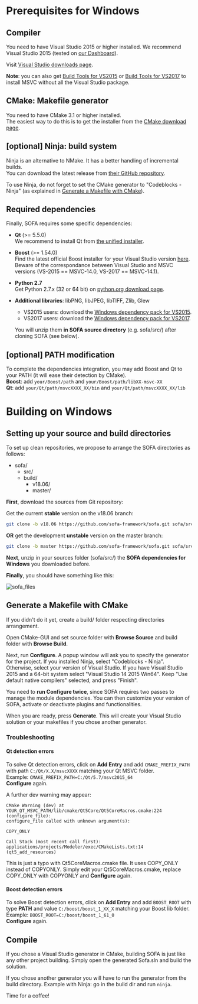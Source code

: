 Prerequisites for Windows
=========================


## Compiler

You need to have Visual Studio 2015 or higher installed. We recommend Visual Studio 2015 (tested on [our Dashboard](http://www.sofa-framework.org/dash/)).

Visit [Visual Studio downloads page](https://www.visualstudio.com/fr-fr/downloads/download-visual-studio-vs.aspx).

**Note**: you can also get [Build Tools for VS2015](https://www.microsoft.com/en-us/download/details.aspx?id=48159) or [Build Tools for VS2017](https://www.visualstudio.com/fr/thank-you-downloading-visual-studio/?sku=BuildTools&rel=15) to install MSVC without all the Visual Studio package.


## CMake: Makefile generator

You need to have CMake 3.1 or higher installed.  
The easiest way to do this is to get the installer from the [CMake download page](https://cmake.org/download/).


## [optional] Ninja: build system

Ninja is an alternative to NMake. It has a better handling of incremental builds.  
You can download the latest release from [their GitHub repository](https://github.com/ninja-build/ninja/releases).

To use Ninja, do not forget to set the CMake generator to "Codeblocks - Ninja" (as explained in [Generate a Makefile with CMake](#generate-a-makefile-with-cmake)).


## Required dependencies

Finally, SOFA requires some specific dependencies:

-   **Qt** (>= 5.5.0)  
    We recommend to install Qt from [the unified installer](http://download.qt.io/official_releases/online_installers).  

-   **Boost** (>= 1.54.0)  
    Find the latest official Boost installer for your Visual Studio version
    [here](https://sourceforge.net/projects/boost/files/boost-binaries/).
    Beware of the correspondance between Visual Studio and MSVC versions (VS-2015 == MSVC-14.0, VS-2017 == MSVC-14.1).

-   **Python 2.7**  
    Get Python 2.7.x (32 or 64 bit) on [python.org download page](https://www.python.org/downloads/windows/).

-   **Additional libraries**: libPNG, libJPEG, libTIFF, Zlib, Glew
    -   VS2015 users: download the [Windows dependency pack for VS2015](https://www.sofa-framework.org/download/WinDepPack/VS-2015/latest).
    -   VS2017 users: download the [Windows dependency pack for VS2017](https://www.sofa-framework.org/download/WinDepPack/VS-2017/latest).

    You will unzip them **in SOFA source directory** (e.g. sofa/src/) after cloning SOFA (see below).


## [optional] PATH modification

To complete the dependencies integration, you may add Boost and Qt to your PATH (it will ease their detection by CMake).  
**Boost**: add `your/Boost/path` and `your/Boost/path/libXX-msvc-XX`  
**Qt**: add `your/Qt/path/msvcXXXX_XX/bin` and `your/Qt/path/msvcXXXX_XX/lib`


Building on Windows
===================


## Setting up your source and build directories

To set up clean repositories, we propose to arrange the SOFA directories
as follows:

-   sofa/
    -   src/
    -   build/
        -   v18.06/
        -   master/

**First**, download the sources from Git repository:

Get the current **stable** version on the v18.06 branch:
``` {.bash .stable}
git clone -b v18.06 https://github.com/sofa-framework/sofa.git sofa/src/
```

**OR** get the development **unstable** version on the master branch:
``` {.bash .unstable}
git clone -b master https://github.com/sofa-framework/sofa.git sofa/src/
```

**Next**, unzip in your sources folder (sofa/src/) the **SOFA
dependencies for Windows** you downloaded before.

**Finally**, you should have something like this:

![sofa_files](https://www.sofa-framework.org/wp-content/uploads/2015/11/sofa_files.png)


## Generate a Makefile with CMake

If you didn't do it yet, create a build/ folder respecting directories
arrangement.

Open CMake-GUI and set source folder with **Browse Source** and build
folder with **Browse Build**.

Next, run **Configure**. A popup window will ask you to specify the
generator for the project. If you installed Ninja, select "Codeblocks - Ninja".
Otherwise, select your version of Visual Studio. If you have Visual Studio 2015 and a
64-bit system select "Visual Studio 14 2015 Win64".
Keep "Use default native compilers" selected, and press "Finish".

You need to **run Configure twice**, since SOFA requires two passes to
manage the module dependencies. You can then customize your version of
SOFA, activate or deactivate plugins and functionalities.

When you are ready, press **Generate**. This will create your Visual
Studio solution or your makefiles if you chose another generator.

### Troubleshooting

#### Qt detection errors
To solve Qt detection errors, click on **Add Entry** and add
`CMAKE_PREFIX_PATH` with path `C:/Qt/X.X/msvcXXXX` matching your
Qt MSVC folder.  
Example: `CMAKE_PREFIX_PATH=C:/Qt/5.7/msvc2015_64`  
**Configure** again.

A further dev warning may appear:

    CMake Warning (dev) at YOUR_QT_MSVC_PATH/lib/cmake/Qt5Core/Qt5CoreMacros.cmake:224 (configure_file):
    configure_file called with unknown argument(s):

    COPY_ONLY

    Call Stack (most recent call first):
    applications/projects/Modeler/exec/CMakeLists.txt:14 (qt5_add_resources)

This is just a typo with Qt5CoreMacros.cmake file. It uses COPY\_ONLY
instead of COPYONLY. Simply edit your Qt5CoreMacros.cmake, replace
COPY\_ONLY with COPYONLY and **Configure** again.

#### Boost detection errors
To solve Boost detection errors, click on **Add Entry** and add
`BOOST_ROOT` with type **PATH** and value `C:/boost/boost_1_XX_X` matching your
Boost lib folder.  
Example: `BOOST_ROOT=C:/boost/boost_1_61_0`  
**Configure** again.


## Compile

If you chose a Visual Studio generator in CMake, building SOFA is just like any other
project building. Simply open the generated Sofa.sln and build the
solution.

If you chose another generator you will have to run the generator from the build directory.
Example with Ninja: go in the build dir and run `ninja`.

Time for a coffee!

